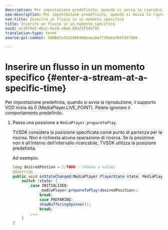 ```yaml
---
description: Per impostazione predefinita, quando si avvia la riproduzione, il supporto VOD inizia da 0 (MediaPlayer.LIVE_POINT). Potete ignorare il comportamento predefinito.
seo-description: Per impostazione predefinita, quando si avvia la riproduzione, il supporto VOD inizia da 0 (MediaPlayer.LIVE_POINT). Potete ignorare il comportamento predefinito.
seo-title: Inserire un flusso in un momento specifico
title: Inserire un flusso in un momento specifico
uuid: ac3479e2-46a1-4ac8-a9e8-68a23f5dd74d
translation-type: tm+mt
source-git-commit: 5908e5a3521966496aeec0ef730e4a704fddfb68

---
```



# Inserire un flusso in un momento specifico {#enter-a-stream-at-a-specific-time}

Per impostazione predefinita, quando si avvia la riproduzione, il supporto VOD inizia da 0 (MediaPlayer.LIVE_POINT). Potete ignorare il comportamento predefinito.

1. Passa una posizione a `MediaPlayer.prepareToPlay`.

   TVSDK considera la posizione specificata come punto di partenza per la risorsa. Non è richiesta alcuna operazione di ricerca. Se la posizione non è all’interno dell’intervallo ricercabile, TVSDK utilizza la posizione predefinita.

   Ad esempio:

   ```java
   long desiredPostion = //TODO : choose a value; 
   @Override 
   public void onStateChanged(MediaPlayer.PlayerState state, MediaPlayerNotification notification) { 
       switch (state) { 
           case INITIALIZED: 
               _mediaPlayer.prepareToPlay(desiredPosition); 
               break; 
               case PREPARING: 
               showBufferingSpinner(); 
               break; 
           ... 
       } 
   } 
   ```

